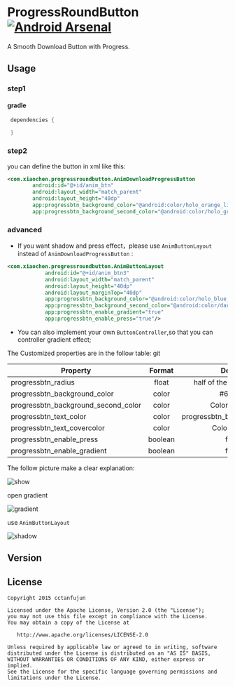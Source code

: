 # ProgressRoundButton   [![Android Arsenal](https://img.shields.io/badge/Android%20Arsenal-ProgressRoundButton-green.svg?style=flat)](https://android-arsenal.com/details/1/2660)

A Smooth Download Button with Progress.

## Usage

### step1

#### gradle

```groovy
 dependencies {

 }
 ```
### step2 

you can define the button in xml like this:

```xml
<com.xiaochen.progressroundbutton.AnimDownloadProgressButton
        android:id="@+id/anim_btn"
        android:layout_width="match_parent"
        android:layout_height="40dp"
        app:progressbtn_background_color="@android:color/holo_orange_light"
        app:progressbtn_background_second_color="@android:color/holo_green_light"/>
```
### advanced
* If you want shadow and press effect，please use `AnimButtonLayout` instead of `AnimDownloadProgressButton` :

```xml
<com.xiaochen.progressroundbutton.AnimButtonLayout
            android:id="@+id/anim_btn3"
            android:layout_width="match_parent"
            android:layout_height="40dp"
            android:layout_marginTop="40dp"
            app:progressbtn_background_color="@android:color/holo_blue_dark"
            app:progressbtn_background_second_color="@android:color/darker_gray"
            app:progressbtn_enable_gradient="true"
            app:progressbtn_enable_press="true"/>
```

* You can also implement your own `ButtonController`,so that you can controller gradient effect;



The Customized properties are in the follow table:
git 

| Property        | Format           | Default  |  
| ------------- |:-------------:| :-----:|  
|progressbtn_radius  |float  |half of the button height  |  
|progressbtn_background_color|color | #6699ff |
|progressbtn_background_second_color|color|Color.LTGRAY|
|progressbtn_text_color|color|progressbtn_background_color|
|progressbtn_text_covercolor|color|Color.WHITE|  
|progressbtn_enable_press|boolean|false|  
|progressbtn_enable_gradient|boolean|false|  

  
 The follow picture make a clear explanation:
 
 ![show](http://ww4.sinaimg.cn/large/0060lm7Tgw1ex1yr2b9xjj30eg0go75n.jpg)
 
 open gradient
 
 ![gradient](http://ww4.sinaimg.cn/mw690/6ccf7929gw1f96m1ejk01j208m01mjra.jpg)
 
 use `AnimButtonLayout`
 
 ![shadow](http://ww2.sinaimg.cn/mw690/6ccf7929gw1f96m1f759gj208h01taa0.jpg)
 
## Version

## License

    Copyright 2015 cctanfujun

    Licensed under the Apache License, Version 2.0 (the "License");
    you may not use this file except in compliance with the License.
    You may obtain a copy of the License at

       http://www.apache.org/licenses/LICENSE-2.0

    Unless required by applicable law or agreed to in writing, software
    distributed under the License is distributed on an "AS IS" BASIS,
    WITHOUT WARRANTIES OR CONDITIONS OF ANY KIND, either express or implied.
    See the License for the specific language governing permissions and
    limitations under the License.
